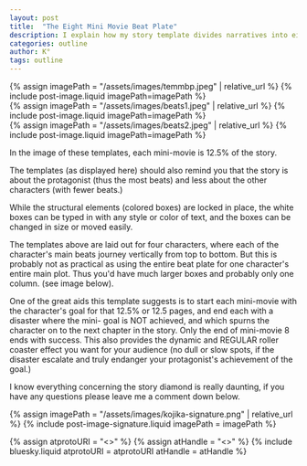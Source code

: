 ```yaml
---
layout: post
title:  "The Eight Mini Movie Beat Plate"
description: I explain how my story template divides narratives into eight mini-movies, each representing 12.5% of the total story. Each mini-movie should start with a clear character goal and end with a disaster that propels the story forward, creating a consistent roller-coaster effect for readers. While the template can accommodate multiple character arcs, it's often more practical to focus on one character's complete journey. This structure helps maintain narrative momentum by ensuring regular dramatic beats and escalating stakes.
categories: outline
author: K°
tags: outline
---
```

<div>
{% assign imagePath = "/assets/images/temmbp.jpeg" | relative_url %}
{% include post-image.liquid imagePath=imagePath %}
</div>

<div>
{% assign imagePath = "/assets/images/beats1.jpeg" | relative_url %}
{% include post-image.liquid imagePath=imagePath %}
</div>

<div>
{% assign imagePath = "/assets/images/beats2.jpeg" | relative_url %}
{% include post-image.liquid imagePath=imagePath %}
</div>

In the image of these templates, each mini-movie is 12.5% of the story.  

The templates (as displayed here) should also remind you that the story is about the protagonist (thus the most beats) and less about the other characters (with fewer beats.)  

While the structural elements (colored boxes) are locked in place, the white boxes can be typed in with any style or color of text, and the boxes can be changed in size or moved easily.  

The templates above are laid out for four characters, where each of the character's main beats journey vertically from top to bottom. But this is probably not as practical as using the entire beat plate for one character's entire main plot. Thus you'd have much larger boxes and probably only one column. (see image below).  

One of the great aids this template suggests is to start each mini-movie with the character's goal for that 12.5% or 12.5 pages, and end each with a disaster where the mini- goal is NOT achieved, and which spurns the character on to the next chapter in the story. Only the end of mini-movie 8 ends with success. This also provides the dynamic and REGULAR roller coaster effect you want for your audience (no dull or slow spots, if the disaster escalate and truly endanger your protagonist's achievement of the goal.)  

I know everything concerning the story diamond is really daunting, if you have any questions please leave me a comment down below.

<!-- signature -->
{% assign imagePath = "/assets/images/kojika-signature.png" | relative_url %}
{% include post-image-signature.liquid imagePath = imagePath %}

<!-- comments -->
{% assign atprotoURI = "<<atprotoURI>>" %}
{% assign atHandle = "<<atHandle>>" %}
{% include bluesky.liquid atprotoURI = atprotoURI atHandle = atHandle %}